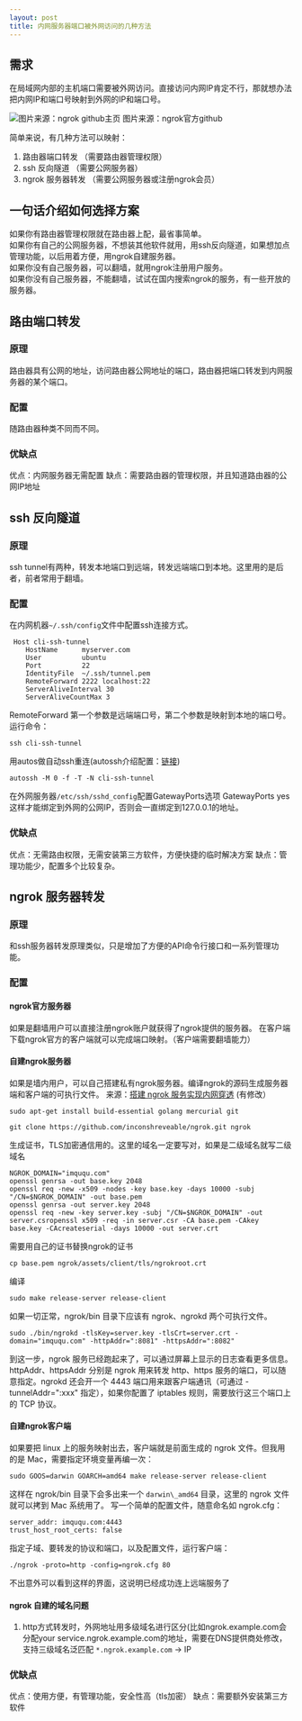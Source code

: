 ```yaml
---
layout: post
title: 内网服务器端口被外网访问的几种方法
---
```


## 需求
在局域网内部的主机端口需要被外网访问。直接访问内网IP肯定不行，那就想办法把内网IP和端口号映射到外网的IP和端口号。

![](https://camo.githubusercontent.com/f2d698991e6a0411680413ebcc15a6460b8beda3/68747470733a2f2f6e67726f6b2e636f6d2f7374617469632f696d672f6f766572766965772e706e67 "图片来源：ngrok github主页")
图片来源：ngrok官方github

简单来说，有几种方法可以映射：

1. 路由器端口转发 （需要路由器管理权限）
2. ssh 反向隧道 （需要公网服务器）
3. ngrok 服务器转发 （需要公网服务器或注册ngrok会员）

## 一句话介绍如何选择方案
如果你有路由器管理权限就在路由器上配，最省事简单。  
如果你有自己的公网服务器，不想装其他软件就用，用ssh反向隧道，如果想加点管理功能，以后用着方便，用ngrok自建服务器。  
如果你没有自己服务器，可以翻墙，就用ngrok注册用户服务。  
如果你没有自己服务器，不能翻墙，试试在国内搜索ngrok的服务，有一些开放的服务器。  

## 路由端口转发

### 原理
路由器具有公网的地址，访问路由器公网地址的端口，路由器把端口转发到内网服务器的某个端口。

### 配置
随路由器种类不同而不同。

### 优缺点
优点：内网服务器无需配置
缺点：需要路由器的管理权限，并且知道路由器的公网IP地址

## ssh 反向隧道

### 原理
ssh tunnel有两种，转发本地端口到远端，转发远端端口到本地。这里用的是后者，前者常用于翻墙。

### 配置
在内网机器`~/.ssh/config`文件中配置ssh连接方式。

	 Host cli-ssh-tunnel
		HostName      myserver.com
		User          ubuntu
		Port          22
		IdentityFile  ~/.ssh/tunnel.pem
		RemoteForward 2222 localhost:22
		ServerAliveInterval 30
		ServerAliveCountMax 3

RemoteForward 第一个参数是远端端口号，第二个参数是映射到本地的端口号。运行命令：

	ssh cli-ssh-tunnel

用autos做自动ssh重连(autossh介绍配置：[链接](https://www.everythingcli.org/ssh-tunnelling-for-fun-and-profit-autossh/))

	autossh -M 0 -f -T -N cli-ssh-tunnel

在外网服务器`/etc/ssh/sshd_config`配置GatewayPorts选项
	GatewayPorts yes
这样才能绑定到外网的公网IP，否则会一直绑定到127.0.0.1的地址。

### 优缺点
优点：无需路由权限，无需安装第三方软件，方便快捷的临时解决方案
缺点：管理功能少，配置多个比较复杂。

## ngrok 服务器转发

### 原理
和ssh服务器转发原理类似，只是增加了方便的API命令行接口和一系列管理功能。

### 配置

#### ngrok官方服务器
如果是翻墙用户可以直接注册ngrok账户就获得了ngrok提供的服务器。
在客户端下载ngrok官方的客户端就可以完成端口映射。（客户端需要翻墙能力）

#### 自建ngrok服务器
如果是墙内用户，可以自己搭建私有ngrok服务器。编译ngrok的源码生成服务器端和客户端的可执行文件。
来源：[搭建 ngrok 服务实现内网穿透](https://imququ.com/post/self-hosted-ngrokd.html) (有修改）

	sudo apt-get install build-essential golang mercurial git

	git clone https://github.com/inconshreveable/ngrok.git ngrok

生成证书，TLS加密通信用的。这里的域名一定要写对，如果是二级域名就写二级域名

	NGROK_DOMAIN="imququ.com"
	openssl genrsa -out base.key 2048
	openssl req -new -x509 -nodes -key base.key -days 10000 -subj "/CN=$NGROK_DOMAIN" -out base.pem
	openssl genrsa -out server.key 2048
	openssl req -new -key server.key -subj "/CN=$NGROK_DOMAIN" -out server.csropenssl x509 -req -in server.csr -CA base.pem -CAkey base.key -CAcreateserial -days 10000 -out server.crt

需要用自己的证书替换ngrok的证书

	cp base.pem ngrok/assets/client/tls/ngrokroot.crt

编译

	sudo make release-server release-client

如果一切正常，ngrok/bin 目录下应该有 ngrok、ngrokd 两个可执行文件。

	sudo ./bin/ngrokd -tlsKey=server.key -tlsCrt=server.crt -domain="imququ.com" -httpAddr=":8081" -httpsAddr=":8082"

到这一步，ngrok 服务已经跑起来了，可以通过屏幕上显示的日志查看更多信息。httpAddr、httpsAddr 分别是 ngrok 用来转发 http、https 服务的端口，可以随意指定。ngrokd 还会开一个 4443 端口用来跟客户端通讯（可通过 -tunnelAddr=":xxx" 指定），如果你配置了 iptables 规则，需要放行这三个端口上的 TCP 协议。

#### 自建ngrok客户端
如果要把 linux 上的服务映射出去，客户端就是前面生成的 ngrok 文件。但我用的是 Mac，需要指定环境变量再编一次：

	sudo GOOS=darwin GOARCH=amd64 make release-server release-client

这样在 ngrok/bin 目录下会多出来一个 `darwin\_amd64` 目录，这里的 ngrok 文件就可以拷到 Mac 系统用了。
写一个简单的配置文件，随意命名如 ngrok.cfg：

	server_addr: imququ.com:4443
	trust_host_root_certs: false

指定子域、要转发的协议和端口，以及配置文件，运行客户端：

	./ngrok -proto=http -config=ngrok.cfg 80

不出意外可以看到这样的界面，这说明已经成功连上远端服务了

#### ngrok 自建的域名问题
1. http方式转发时，外网地址用多级域名进行区分(比如ngrok.example.com会分配your service.ngrok.example.com的地址，需要在DNS提供商处修改，支持三级域名泛匹配 `*.ngrok.example.com` -\> IP

### 优缺点
优点：使用方便，有管理功能，安全性高（tls加密）
缺点：需要额外安装第三方软件

